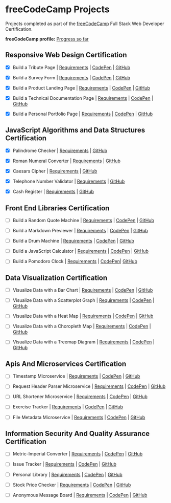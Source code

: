 # freeCodeCamp Projects
Projects completed as part of the [freeCodeCamp](http://www.freecodecamp.com) Full Stack Web Developer Certification.

**freeCodeCamp profile:** [Progress so far](https://www.freecodecamp.org/solomonkamanga)

## Responsive Web Design Certification

- [x] Build a Tribute Page | [Requirements](https://learn.freecodecamp.org/responsive-web-design/responsive-web-design-projects/build-a-tribute-page) | [CodePen](https://codepen.io/solomonkamanga/pen/wrJVRZ) | [GitHub](https://github.com/solomonkamanga/tribute-page)

- [x] Build a Survey Form | [Requirements](https://learn.freecodecamp.org/responsive-web-design/responsive-web-design-projects/build-a-survey-form) | [CodePen](https://codepen.io/freeCodeCamp/full/VPaoNP) | [GitHub](https://github.com/solomonkamanga/survey-form)

- [x] Build a Product Landing Page | [Requirements](https://learn.freecodecamp.org/responsive-web-design/responsive-web-design-projects/build-a-product-landing-page) | [CodePen](https://codepen.io/solomonkamanga/full/pZXYez/) | [GitHub](https://github.com/solomonkamanga/product-landing-page)

- [x] Build a Technical Documentation Page | [Requirements](https://learn.freecodecamp.org/responsive-web-design/responsive-web-design-projects/build-a-technical-documentation-page) | [CodePen](https://codepen.io/solomonkamanga/full/gdOjmW) | [GitHub](https://github.com/solomonkamanga/technical-documentation-page)

- [x] Build a Personal Portfolio Page | [Requirements](https://learn.freecodecamp.org/responsive-web-design/responsive-web-design-projects/build-a-personal-portfolio-webpage) | [CodePen](https://codepen.io/solomonkamanga/full/RLZgMb) | [GitHub](https://github.com/solomonkamanga/personal-portfolio)

## JavaScript Algorithms and Data Structures Certification

- [x] Palindrome Checker | [Requirements](https://learn.freecodecamp.org/javascript-algorithms-and-data-structures/javascript-algorithms-and-data-structures-projects/palindrome-checker) | [GitHub](https://github.com/solomonkamanga/palindrome-checker)

- [x] Roman Numeral Converter | [Requirements](https://learn.freecodecamp.org/javascript-algorithms-and-data-structures/javascript-algorithms-and-data-structures-projects/roman-numeral-converter) | [GitHub](https://github.com/solomonkamanga/roman-numeral-converter)

- [x] Caesars Cipher | [Requirements](https://learn.freecodecamp.org/javascript-algorithms-and-data-structures/javascript-algorithms-and-data-structures-projects/caesars-cipher) | [GitHub](https://github.com/solomonkamanga/caesars-cipher)

- [x] Telephone Number Validator | [Requirements](https://learn.freecodecamp.org/javascript-algorithms-and-data-structures/javascript-algorithms-and-data-structures-projects/telephone-number-validator) | [GitHub](https://github.com/solomonkamanga/telephone-number-validator)

- [x] Cash Register | [Requirements](https://learn.freecodecamp.org/javascript-algorithms-and-data-structures/javascript-algorithms-and-data-structures-projects/cash-register) | [GitHub](https://github.com/solomonkamanga/cash-register)

## Front End Libraries Certification

- [ ] Build a Random Quote Machine | [Requirements](https://learn.freecodecamp.org/front-end-libraries/front-end-libraries-projects/build-a-random-quote-machine) | [CodePen]() | [GitHub]()

- [ ] Build a Markdown Previewer | [Requirements](https://learn.freecodecamp.org/front-end-libraries/front-end-libraries-projects/build-a-markdown-previewer) | [CodePen]() | [GitHub]()

- [ ] Build a Drum Machine | [Requirements](https://learn.freecodecamp.org/front-end-libraries/front-end-libraries-projects/build-a-drum-machine) | [CodePen]() | [GitHub]()

- [ ] Build a JavaScript Calculator | [Requirements](https://learn.freecodecamp.org/front-end-libraries/front-end-libraries-projects/build-a-javascript-calculator) | [CodePen]() | [GitHub]()

- [ ] Build a Pomodoro Clock | [Requirements](https://learn.freecodecamp.org/front-end-libraries/front-end-libraries-projects/build-a-pomodoro-clock) | [CodePen]()| [GitHub]()

## Data Visualization Certification

- [ ] Visualize Data with a Bar Chart | [Requirements](https://learn.freecodecamp.org/data-visualization/data-visualization-projects/visualize-data-with-a-bar-chart) | [CodePen]() | [GitHub]()

- [ ] Visualize Data with a Scatterplot Graph | [Requirements](https://learn.freecodecamp.org/data-visualization/data-visualization-projects/visualize-data-with-a-scatterplot-graph) | [CodePen]() | [GitHub]()

- [ ] Visualize Data with a Heat Map | [Requirements](https://learn.freecodecamp.org/data-visualization/data-visualization-projects/visualize-data-with-a-heat-map) | [CodePen]() | [GitHub]()

- [ ] Visualize Data with a Choropleth Map | [Requirements](https://learn.freecodecamp.org/data-visualization/data-visualization-projects/visualize-data-with-a-choropleth-map) | [CodePen]() | [GitHub]()

- [ ] Visualize Data with a Treemap Diagram | [Requirements](https://learn.freecodecamp.org/data-visualization/data-visualization-projects/visualize-data-with-a-treemap-diagram) | [CodePen]() | [GitHub]()

## Apis And Microservices Certification

- [ ] Timestamp Microservice | [Requirements](https://learn.freecodecamp.org/apis-and-microservices/apis-and-microservices-projects/timestamp-microservice) | [CodePen]() | [GitHub]()

- [ ] Request Header Parser Microservice | [Requirements](https://learn.freecodecamp.org/apis-and-microservices/apis-and-microservices-projects/request-header-parser-microservice) | [CodePen]() | [GitHub]()

- [ ] URL Shortener Microservice | [Requirements](https://learn.freecodecamp.org/apis-and-microservices/apis-and-microservices-projects/url-shortener-microservice) | [CodePen]() | [GitHub]()

- [ ] Exercise Tracker | [Requirements](https://learn.freecodecamp.org/apis-and-microservices/apis-and-microservices-projects/exercise-tracker) | [CodePen]() | [GitHub]()

- [ ] File Metadata Microservice | [Requirements](https://learn.freecodecamp.org/apis-and-microservices/apis-and-microservices-projects/file-metadata-microservice) | [CodePen]() | [GitHub]()

## Information Security And Quality Assurance Certification

- [ ] Metric-Imperial Converter | [Requirements](https://learn.freecodecamp.org/information-security-and-quality-assurance/information-security-and-quality-assurance-projects/metric-imperial-converter) | [CodePen]() | [GitHub]()

- [ ] Issue Tracker | [Requirements](https://learn.freecodecamp.org/information-security-and-quality-assurance/information-security-and-quality-assurance-projects/issue-tracker) | [CodePen]() | [GitHub]()

- [ ] Personal Library | [Requirements](https://learn.freecodecamp.org/information-security-and-quality-assurance/information-security-and-quality-assurance-projects/personal-library) | [CodePen]() | [GitHub]()

- [ ] Stock Price Checker | [Requirements](https://learn.freecodecamp.org/information-security-and-quality-assurance/information-security-and-quality-assurance-projects/stock-price-checker) | [CodePen]() | [GitHub]()

- [ ] Anonymous Message Board | [Requirements](https://learn.freecodecamp.org/information-security-and-quality-assurance/information-security-and-quality-assurance-projects/anonymous-message-board) | [CodePen]() | [GitHub]()
